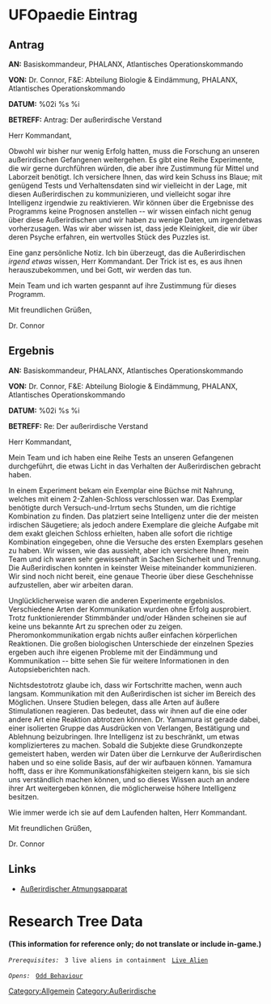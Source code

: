 # UFOpaedie Eintrag

## Antrag

**AN:** Basiskommandeur, PHALANX, Atlantisches Operationskommando

**VON:** Dr. Connor, F&E: Abteilung Biologie & Eindämmung, PHALANX,
Atlantisches Operationskommando

**DATUM:** %02i %s %i

**BETREFF:** Antrag: Der außerirdische Verstand

Herr Kommandant,

Obwohl wir bisher nur wenig Erfolg hatten, muss die Forschung an unseren
außerirdischen Gefangenen weitergehen. Es gibt eine Reihe Experimente,
die wir gerne durchführen würden, die aber ihre Zustimmung für Mittel
und Laborzeit benötigt. Ich versichere Ihnen, das wird kein Schuss ins
Blaue; mit genügend Tests und Verhaltensdaten sind wir vielleicht in der
Lage, mit diesen Außerirdischen zu kommunizieren, und vielleicht sogar
ihre Intelligenz irgendwie zu reaktivieren. Wir können über die
Ergebnisse des Programms keine Prognosen anstellen -- wir wissen einfach
nicht genug über diese Außerirdischen und wir haben zu wenige Daten, um
irgendetwas vorherzusagen. Was wir aber wissen ist, dass jede
Kleinigkeit, die wir über deren Psyche erfahren, ein wertvolles Stück
des Puzzles ist.

Eine ganz persönliche Notiz. Ich bin überzeugt, das die Außerirdischen
*irgend etwas* wissen, Herr Kommandant. Der Trick ist es, es aus ihnen
herauszubekommen, und bei Gott, wir werden das tun.

Mein Team und ich warten gespannt auf ihre Zustimmung für dieses
Programm.

Mit freundlichen Grüßen,

Dr. Connor

## Ergebnis

**AN:** Basiskommandeur, PHALANX, Atlantisches Operationskommando

**VON:** Dr. Connor, F&E: Abteilung Biologie & Eindämmung, PHALANX,
Atlantisches Operationskommando

**DATUM:** %02i %s %i

**BETREFF:** Re: Der außerirdische Verstand

Herr Kommandant,

Mein Team und ich haben eine Reihe Tests an unseren Gefangenen
durchgeführt, die etwas Licht in das Verhalten der Außerirdischen
gebracht haben.

In einem Experiment bekam ein Exemplar eine Büchse mit Nahrung, welches
mit einem 2-Zahlen-Schloss verschlossen war. Das Exemplar benötigte
durch Versuch-und-Irrtum sechs Stunden, um die richtige Kombination zu
finden. Das platziert seine Intelligenz unter die der meisten irdischen
Säugetiere; als jedoch andere Exemplare die gleiche Aufgabe mit dem
exakt gleichen Schloss erhielten, haben alle sofort die richtige
Kombination eingegeben, ohne die Versuche des ersten Exemplars gesehen
zu haben. Wir wissen, wie das aussieht, aber ich versichere Ihnen, mein
Team und ich waren sehr gewissenhaft in Sachen Sicherheit und Trennung.
Die Außerirdischen konnten in keinster Weise miteinander kommunizieren.
Wir sind noch nicht bereit, eine genaue Theorie über diese Geschehnisse
aufzustellen, aber wir arbeiten daran.

Unglücklicherweise waren die anderen Experimente ergebnislos.
Verschiedene Arten der Kommunikation wurden ohne Erfolg ausprobiert.
Trotz funktionierender Stimmbänder und/oder Händen scheinen sie auf
keine uns bekannte Art zu sprechen oder zu zeigen. Pheromonkommunikation
ergab nichts außer einfachen körperlichen Reaktionen. Die großen
biologischen Unterschiede der einzelnen Spezies ergeben auch ihre
eigenen Probleme mit der Eindämmung und Kommunikation -- bitte sehen Sie
für weitere Informationen in den Autopsieberichten nach.

Nichtsdestotrotz glaube ich, dass wir Fortschritte machen, wenn auch
langsam. Kommunikation mit den Außerirdischen ist sicher im Bereich des
Möglichen. Unsere Studien belegen, dass alle Arten auf äußere
Stimulationen reagieren. Das bedeutet, dass wir ihnen auf die eine oder
andere Art eine Reaktion abtrotzen können. Dr. Yamamura ist gerade
dabei, einer isolierten Gruppe das Ausdrücken von Verlangen, Bestätigung
und Ablehnung beizubringen. Ihre Intelligenz ist zu beschränkt, um etwas
komplizierteres zu machen. Sobald die Subjekte diese Grundkonzepte
gemeistert haben, werden wir Daten über die Lernkurve der Außerirdischen
haben und so eine solide Basis, auf der wir aufbauen können. Yamamura
hofft, dass er ihre Kommunikationsfähigkeiten steigern kann, bis sie
sich uns verständlich machen können, und so dieses Wissen auch an andere
ihrer Art weitergeben können, die möglicherweise höhere Intelligenz
besitzen.

Wie immer werde ich sie auf dem Laufenden halten, Herr Kommandant.

Mit freundlichen Grüßen,

Dr. Connor

## Links

- [Außerirdischer
  Atmungsapparat](Forschung/Außerirdischer_Atmungsapparat "wikilink")

# Research Tree Data

**(This information for reference only; do not translate or include
in-game.)**

*`Prerequisites:`*
` 3 live aliens in containment`
` `[`Live Alien`](Aliens/Live_Alien "wikilink")

*`Opens:`*
` `[`Odd Behaviour`](Aliens/Odd_Behaviour "wikilink")

[Category:Allgemein](Category:Allgemein "wikilink")
[Category:Außerirdische](Category:Außerirdische "wikilink")